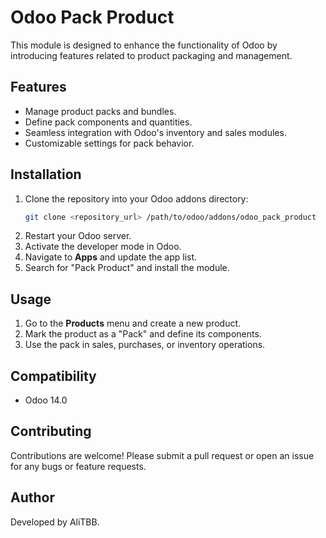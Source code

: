 # Odoo Pack Product

This module is designed to enhance the functionality of Odoo by introducing features related to product packaging and management.

## Features

- Manage product packs and bundles.
- Define pack components and quantities.
- Seamless integration with Odoo's inventory and sales modules.
- Customizable settings for pack behavior.

## Installation

1. Clone the repository into your Odoo addons directory:
    ```bash
    git clone <repository_url> /path/to/odoo/addons/odoo_pack_product
    ```
2. Restart your Odoo server.
3. Activate the developer mode in Odoo.
4. Navigate to **Apps** and update the app list.
5. Search for "Pack Product" and install the module.

## Usage

1. Go to the **Products** menu and create a new product.
2. Mark the product as a "Pack" and define its components.
3. Use the pack in sales, purchases, or inventory operations.

## Compatibility

- Odoo 14.0

## Contributing

Contributions are welcome! Please submit a pull request or open an issue for any bugs or feature requests.

## Author

Developed by AliTBB.
